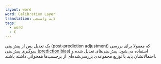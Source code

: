 ```yaml
---
layout: word
word: Calibration Layer
translation: لایه واسنجی
tags:
  - word
  - C
---
```

یک تعدیل پس از پیش‌بینی (post-prediction adjustment) که معمولا برای بررسی [سوگیری پیش‌بینی (prediction bias)](/P/prediction_bias) استفاده می‌شود. پیش‌بینی‌های تعدیل شده و احتمالاتشان باید با توزیع مجموعه‌ی بررسی‌شده‌ای از برچسب‌ها همخوانی داشته باشند.